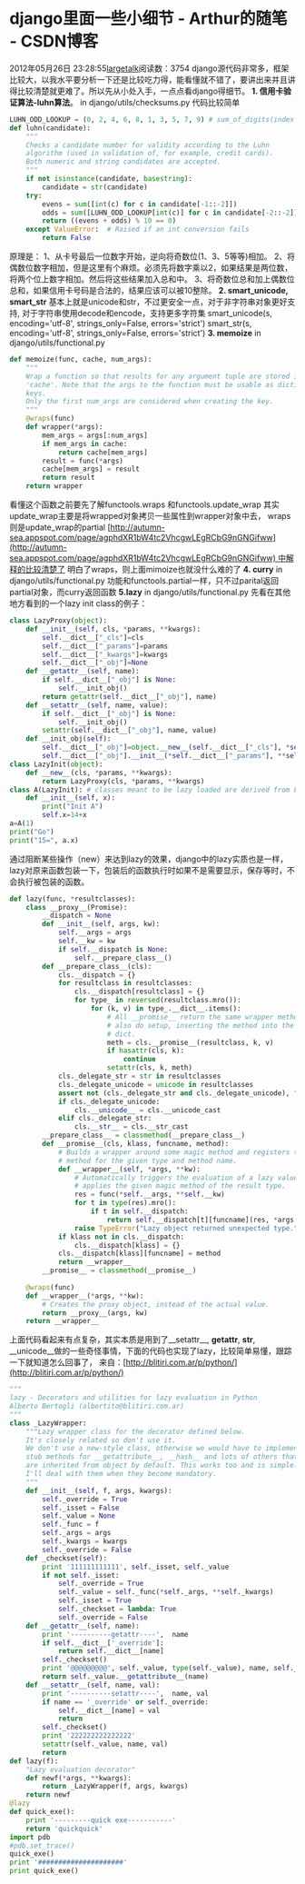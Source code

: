 # django里面一些小细节 - Arthur的随笔 - CSDN博客
2012年05月26日 23:28:55[largetalk](https://me.csdn.net/largetalk)阅读数：3754
django源代码非常多，框架比较大，以我水平要分析一下还是比较吃力得，能看懂就不错了，要讲出来并且讲得比较清楚就更难了。所以先从小处入手，一点点看django得细节。
**1. 信用卡验证算法-luhn算法**。
in django/utils/checksums.py
代码比较简单
```python
LUHN_ODD_LOOKUP = (0, 2, 4, 6, 8, 1, 3, 5, 7, 9) # sum_of_digits(index * 2)
def luhn(candidate):
    """
    Checks a candidate number for validity according to the Luhn
    algorithm (used in validation of, for example, credit cards).
    Both numeric and string candidates are accepted.
    """
    if not isinstance(candidate, basestring):
        candidate = str(candidate)
    try:
        evens = sum([int(c) for c in candidate[-1::-2]])
        odds = sum([LUHN_ODD_LOOKUP[int(c)] for c in candidate[-2::-2]])
        return ((evens + odds) % 10 == 0)
    except ValueError:  # Raised if an int conversion fails
        return False
```
原理是：
1、从卡号最后一位数字开始，逆向将奇数位(1、3、5等等)相加。
2、将偶数位数字相加，但是这里有个麻烦。必须先将数字乘以2，如果结果是两位数，将两个位上数字相加。然后将这些结果加入总和中。
3、将奇数位总和加上偶数位总和，如果信用卡号码是合法的，结果应该可以被10整除。
**2. smart_unicode, smart_str**
基本上就是unicode和str，不过更安全一点，对于非字符串对象更好支持, 对于字符串使用decode和encode，支持更多字符集
smart_unicode(s, encoding='utf-8', strings_only=False, errors='strict')
smart_str(s, encoding='utf-8', strings_only=False, errors='strict')
**3. memoize**
in django/utils/functional.py
```python
def memoize(func, cache, num_args):
    """
    Wrap a function so that results for any argument tuple are stored in
    'cache'. Note that the args to the function must be usable as dictionary
    keys.
    Only the first num_args are considered when creating the key.
    """
    @wraps(func)
    def wrapper(*args):
        mem_args = args[:num_args]
        if mem_args in cache:
            return cache[mem_args]
        result = func(*args)
        cache[mem_args] = result
        return result
    return wrapper
```
看懂这个函数之前要先了解functools.wraps 和functools.update_wrap
其实update_wrap主要是将wrapped对象拷贝一些属性到wrapper对象中去， wraps则是update_wrap的partial
[http://autumn-sea.appspot.com/page/agphdXR1bW4tc2VhcgwLEgRCbG9nGNGifww](http://autumn-sea.appspot.com/page/agphdXR1bW4tc2VhcgwLEgRCbG9nGNGifww) 中解释的比较清楚了
明白了wraps，则上面mimoize也就没什么难的了
**4. curry**
in django/utils/functional.py
功能和functools.partial一样，只不过parital返回partial对象，而curry返回函数
**5.lazy**
in django/utils/functional.py
先看在其他地方看到的一个lazy init class的例子：
```python
class LazyProxy(object):
    def __init__(self, cls, *params, **kwargs):
        self.__dict__["_cls"]=cls
        self.__dict__["_params"]=params
        self.__dict__["_kwargs"]=kwargs
        self.__dict__["_obj"]=None
    def __getattr__(self, name):
        if self.__dict__["_obj"] is None:
            self.__init_obj()
        return getattr(self.__dict__["_obj"], name)
    def __setattr__(self, name, value):
        if self.__dict__["_obj"] is None:
            self.__init_obj()
        setattr(self.__dict__["_obj"], name, value)
    def __init_obj(self):
        self.__dict__["_obj"]=object.__new__(self.__dict__["_cls"], *self.__dict__["_params"], **self.__dict__["_kwargs"])
        self.__dict__["_obj"].__init__(*self.__dict__["_params"], **self.__dict__["_kwargs"])
class LazyInit(object):
    def __new__(cls, *params, **kwargs):
        return LazyProxy(cls, *params, **kwargs)
class A(LazyInit): # classes meant to be lazy loaded are derived from LazyInit
    def __init__(self, x):
        print("Init A")
        self.x=14+x
a=A(1)
print("Go")
print("15=", a.x)
```
通过阻断某些操作（new）来达到lazy的效果，django中的lazy实质也是一样， lazy对原来函数包装一下，包装后的函数执行时如果不是需要显示，保存等时，不会执行被包装的函数。
```python
def lazy(func, *resultclasses):
    class __proxy__(Promise):
        __dispatch = None
        def __init__(self, args, kw):
            self.__args = args
            self.__kw = kw
            if self.__dispatch is None:
                self.__prepare_class__()
        def __prepare_class__(cls):
            cls.__dispatch = {}
            for resultclass in resultclasses:
                cls.__dispatch[resultclass] = {}
                for type_ in reversed(resultclass.mro()):
                    for (k, v) in type_.__dict__.items():
                        # All __promise__ return the same wrapper method, but they
                        # also do setup, inserting the method into the dispatch
                        # dict.
                        meth = cls.__promise__(resultclass, k, v)
                        if hasattr(cls, k):
                            continue
                        setattr(cls, k, meth)
            cls._delegate_str = str in resultclasses
            cls._delegate_unicode = unicode in resultclasses
            assert not (cls._delegate_str and cls._delegate_unicode), "Cannot call lazy() with both str and unicode return types."
            if cls._delegate_unicode:
                cls.__unicode__ = cls.__unicode_cast
            elif cls._delegate_str:
                cls.__str__ = cls.__str_cast
        __prepare_class__ = classmethod(__prepare_class__)
        def __promise__(cls, klass, funcname, method):
            # Builds a wrapper around some magic method and registers that magic
            # method for the given type and method name.
            def __wrapper__(self, *args, **kw):
                # Automatically triggers the evaluation of a lazy value and
                # applies the given magic method of the result type.
                res = func(*self.__args, **self.__kw)
                for t in type(res).mro():
                    if t in self.__dispatch:
                        return self.__dispatch[t][funcname](res, *args, **kw)
                raise TypeError("Lazy object returned unexpected type.")
            if klass not in cls.__dispatch:
                cls.__dispatch[klass] = {}
            cls.__dispatch[klass][funcname] = method
            return __wrapper__
        __promise__ = classmethod(__promise__)
     
    @wraps(func)
    def __wrapper__(*args, **kw):
        # Creates the proxy object, instead of the actual value.
        return __proxy__(args, kw)
    return __wrapper__
```
上面代码看起来有点复杂，其实本质是用到了__setattr__, __getattr__, __str__, __unicode__做的一些奇怪事情，下面的代码也实现了lazy，比较简单易懂，跟踪一下就知道怎么回事了， 来自：[http://blitiri.com.ar/p/python/](http://blitiri.com.ar/p/python/)
```python
"""
lazy - Decorators and utilities for lazy evaluation in Python
Alberto Bertogli (albertito@blitiri.com.ar)
"""
class _LazyWrapper:
	"""Lazy wrapper class for the decorator defined below.
	It's closely related so don't use it.
	We don't use a new-style class, otherwise we would have to implement
	stub methods for __getattribute__, __hash__ and lots of others that
	are inherited from object by default. This works too and is simple.
	I'll deal with them when they become mandatory.
	"""
	def __init__(self, f, args, kwargs):
		self._override = True
		self._isset = False
		self._value = None
		self._func = f
		self._args = args
		self._kwargs = kwargs
		self._override = False
	def _checkset(self):
		print '111111111111', self._isset, self._value
		if not self._isset:
			self._override = True
			self._value = self._func(*self._args, **self._kwargs)
			self._isset = True
			self._checkset = lambda: True
			self._override = False
	def __getattr__(self, name):
		print '----------getattr----',  name
		if self.__dict__['_override']:
			return self.__dict__[name]
		self._checkset()
		print '@@@@@@@@@', self._value, type(self._value), name, self._value.__getattribute__(name)
		return self._value.__getattribute__(name)
	def __setattr__(self, name, val):
		print '----------setattr----',  name, val
		if name == '_override' or self._override:
			self.__dict__[name] = val
			return
		self._checkset()
		print '222222222222222'
		setattr(self._value, name, val)
		return
def lazy(f):
	"Lazy evaluation decorator"
	def newf(*args, **kwargs):
		return _LazyWrapper(f, args, kwargs)
	return newf
@lazy
def quick_exe():
	print '---------quick exe-----------'
	return 'quickquick'
import pdb
#pdb.set_trace()
quick_exe()
print '#####################'
print quick_exe()
```

